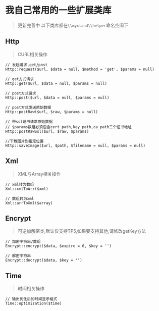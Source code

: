 # 我自己常用的一些扩展类库

> 更新完善中
> 以下类库都在`\\myxland\\helper`命名空间下

## Http
> CURL相关操作

```
// 发起请求,get/post
Http::request($url, $data = null, $method = 'get', $params = null)

// get方式请求
Http::get($url, $data = null, $params = null)

// post方式请求
Http::post($url, $data = null, $params = null)

// post方式发送原始数据
Http::postRaw($url, $raw, $params = null)

// 带ssl证书请求原始数据
// $params数组必须包含cert_path,key_path,ca_path三个证书地址
Http::postRawSsl($url, $raw, $params)

//下载图片到指定位置
Http::saveImage($url, $path, $filename = null, $params = null)

```

## Xml
> XML与Array相关操作

```
// xml转为数组
Xml::xmlToArr($xml)

// 数组转为xml
Xml::arrToXml($array)

```

## Encrypt
> 可逆加解密类,默认仅支持TP5,如果要支持其他,请修改getKey方法

```
// 加密字符串/数组
Encrypt::encrypt($data, $expire = 0, $key = '')

// 解密字符串
Encrypt::decrypt($data, $key = '')

```

## Time
> 时间相关操作

```
// 输出优化后的时间显示格式
Time::optimization($time)

```
